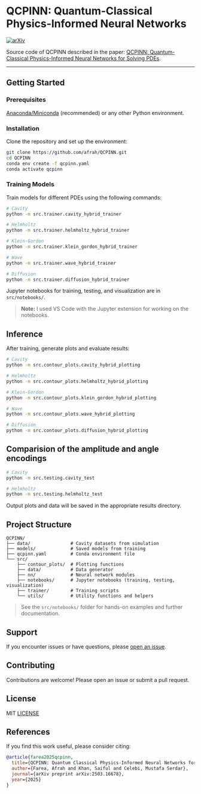 # QCPINN: Quantum-Classical Physics-Informed Neural Networks

[![arXiv](https://img.shields.io/badge/arXiv-2503.16678-b31b1b.svg)](https://arxiv.org/abs/2503.16678)

Source code of QCPINN described in the paper: [QCPINN: Quantum-Classical Physics-Informed Neural Networks for Solving PDEs](https://arxiv.org/abs/2503.16678).


---


## Getting Started

### Prerequisites

[Anaconda/Miniconda](https://docs.conda.io/en/latest/miniconda.html) (recommended) or any other Python environment.

### Installation

Clone the repository and set up the environment:

```bash
git clone https://github.com/afrah/QCPINN.git
cd QCPINN
conda env create -f qcpinn.yaml
conda activate qcpinn
```

### Training Models

Train models for different PDEs using the following commands:

```bash
# Cavity
python -m src.trainer.cavity_hybrid_trainer

# Helmholtz
python -m src.trainer.helmholtz_hybrid_trainer

# Klein-Gordon
python -m src.trainer.klein_gordon_hybrid_trainer

# Wave
python -m src.trainer.wave_hybrid_trainer

# Diffusion
python -m src.trainer.diffusion_hybrid_trainer
```

Jupyter notebooks for training, testing, and visualization are in `src/notebooks/`.

> **Note:** I used VS Code with the Jupyter extension for working on the notebooks.

## Inference

After training, generate plots and evaluate results:

```bash
# Cavity
python -m src.contour_plots.cavity_hybrid_plotting

# Helmholtz
python -m src.contour_plots.helmholtz_hybrid_plotting

# Klein-Gordon
python -m src.contour_plots.klein_gordon_hybrid_plotting

# Wave
python -m src.contour_plots.wave_hybrid_plotting

# Diffusion
python -m src.contour_plots.diffusion_hybrid_plotting
```

## Comparision  of the amplitude and angle encodings

```bash
# Cavity
python -m src.testing.cavity_test

# Helmholtz
python -m src.testing.helmholtz_test
```


Output plots and data will be saved in the appropriate results directory.

## Project Structure

```
QCPINN/
├── data/               # Cavity datasets from simulation
├── models/             # Saved models from training
├── qcpinn.yaml         # Conda environment file
└── src/
    ├── contour_plots/  # Plotting functions
    ├── data/           # Data generator
    ├── nn/             # Neural network modules
    ├── notebooks/      # Jupyter notebooks (training, testing, visualization)
    ├── trainer/        # Training scripts
    └── utils/          # Utility functions and helpers
```

> See the `src/notebooks/` folder for hands-on examples and further documentation.

## Support

If you encounter issues or have questions, please [open an issue](https://github.com/afrah/QCPINN/issues).

## Contributing

Contributions are welcome! Please open an issue or submit a pull request.

## License

MIT [LICENSE](LICENSE)

## References

If you find this work useful, please consider citing:

```bibtex
@article{farea2025qcpinn,
  title={QCPINN: Quantum Classical Physics-Informed Neural Networks for Solving PDEs},
  author={Farea, Afrah and Khan, Saiful and Celebi, Mustafa Serdar},
  journal={arXiv preprint arXiv:2503.16678},
  year={2025}
}
```
